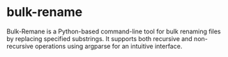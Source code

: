 # bulk-rename
Bulk-Remane is a Python-based command-line tool for bulk renaming files by replacing specified substrings. It supports both recursive and non-recursive operations using argparse for an intuitive interface.
